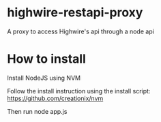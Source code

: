 highwire-restapi-proxy
======================

A proxy to access Highwire's api through a node api

How to install
======================
Install NodeJS using NVM

Follow the install instruction using the install script: https://github.com/creationix/nvm

Then run node app.js
